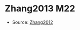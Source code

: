 <a name="material" />

# Zhang2013 M22
<script type="application/ld+json">
  {
    "@context": "https://schema.org/",
    "@type": "ChemicalSubstance",
    "http://purl.org/dc/terms/conformsTo":
      {
        "@type": "CreativeWork",
        "@id": "https://bioschemas.org/profiles/ChemicalSubstance/0.4-RELEASE/"
      },
    "@id": "https://egonw.github.io/nanowiki/nanowiki327.html#material",
    "name": "Zhang2013 M22",
    "sameAs": "http://127.0.0.1/mediawiki/index.php/Special:URIResolver/Zhang2013_M22"
  }
</script>


* Source: [Zhang2012](Zhang2012.md)

